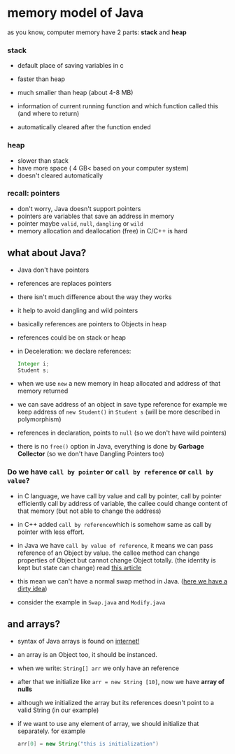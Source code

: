 # memory model of Java 

as you know, computer memory have 2 parts: **stack** and **heap**

### stack 

+ default place of saving variables in c 

+ faster than heap 

+ much smaller than heap (about 4-8 MB)

+ information of current running function and which function called this (and where to return)

+ automatically cleared after the function ended

  

### heap

+ slower than stack 
+ have more space ( 4 GB<  based on your computer system)
+ doesn't cleared automatically



### recall: pointers

+ don't worry, Java doesn't support pointers
+ pointers are variables that save an address in memory 
+ pointer maybe `valid`, `null`, `dangling` or `wild`
+ memory allocation and deallocation (free) in C/C++ is hard



## what about Java?

+ Java don't have pointers

+ references are replaces pointers

+ there isn't much difference about the way they works

+ it help to avoid dangling and wild pointers

+ basically references are pointers to Objects in heap

+ references could be on stack or heap

+ in Deceleration: we declare references:

  ```java
  Integer i;
  Student s;
  ```

+ when we use `new` a new memory in heap allocated and address of that memory returned

+ we can save address of an object in save type reference for example we keep address of `new Student()` in `Student s` (will be more described in polymorphism)

+ references in declaration, points to `null` (so we don't have wild pointers)

+ there is no `free()` option in Java, everything is done by **Garbage Collector** (so we don't have Dangling Pointers too)



### Do we have `call by pointer` or `call by reference` or `call by value`?

+ in C language, we have call by value and call by pointer, call by pointer efficiently call by address of variable, the callee could change  content of that memory (but not able to change the address)
+ in C++ added `call by reference`which is somehow same as call by pointer with less effort.

+ in Java we have `call by value of reference`, it means we can pass reference of an Object by value. the callee method can change properties of Object but cannot change Object totally. (the identity is kept but state can change) read [this article](http://www.javadude.com/articles/passbyvalue.htm)
+ this mean we can't have a normal swap method in Java. ([here we have a dirty idea](https://stackoverflow.com/questions/3624525/how-to-write-a-basic-swap-function-in-java))
+ consider the example in `Swap.java` and `Modify.java`





## and arrays?

+ syntax of Java arrays is found on [internet!](https://www.w3schools.com/java/java_arrays.asp)

+ an array is an Object too, it should be instanced.

+ when we write: `String[] arr` we only have an reference

+ after that we initialize like `arr = new String [10]`, now we have **array of nulls**

+ although we initialized the array but its references doesn't point to a valid String (in our example)

+ if we want to use any element of array, we should initialize that separately. for example 

  ```java
  arr[0] = new String("this is initialization")
  ```

  

  